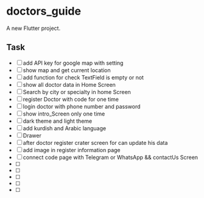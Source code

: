 # doctors_guide

A new Flutter project.

## Task

- [ ] add API key for google map with setting
- [ ] show map and get current location 
- [ ] add function for check TextField is empty or not
- [ ] show all doctor data in Home Screen 
- [ ] Search by city or specialty in home Screen
- [ ] register Doctor with code for one time
- [ ] login doctor with phone number and password
- [ ] show intro_Screen only one time
- [ ] dark theme and light theme
- [ ] add kurdish and Arabic language
- [ ] Drawer
- [ ] after doctor register crater screen for can update his data
- [ ] add image in register information page
- [ ] connect code page with Telegram or WhatsApp  && contactUs Screen 
- [ ] 
- [ ]
- [ ]
- [ ]
- [ ]



